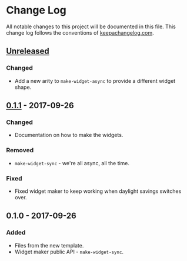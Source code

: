 # Change Log
All notable changes to this project will be documented in this file. This change log follows the conventions of [keepachangelog.com](http://keepachangelog.com/).

## [Unreleased]
### Changed
- Add a new arity to `make-widget-async` to provide a different widget shape.

## [0.1.1] - 2017-09-26
### Changed
- Documentation on how to make the widgets.

### Removed
- `make-widget-sync` - we're all async, all the time.

### Fixed
- Fixed widget maker to keep working when daylight savings switches over.

## 0.1.0 - 2017-09-26
### Added
- Files from the new template.
- Widget maker public API - `make-widget-sync`.

[Unreleased]: https://github.com/your-name/logic-demo/compare/0.1.1...HEAD
[0.1.1]: https://github.com/your-name/logic-demo/compare/0.1.0...0.1.1

